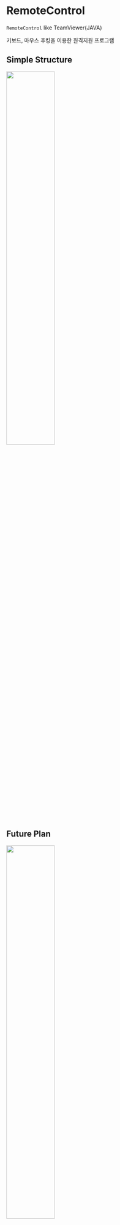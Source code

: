 # RemoteControl
`RemoteControl` like TeamViewer(JAVA)

키보드, 마우스 후킹을 이용한 원격지원 프로그램


## Simple Structure
<p>
  <img src="https://user-images.githubusercontent.com/19161231/48710563-1fcd0680-ec4c-11e8-8620-7709af3418f6.png" width="50%">
</p>


## Future Plan
<p>
  <img src="https://user-images.githubusercontent.com/19161231/48710631-5440c280-ec4c-11e8-9808-39203fa8d10b.png" width="50%">
</p>



</br> 
<a href="mailto:dydtjr1994@gmail.com" target="_blank">
  <img src="https://img.shields.io/badge/E--mail-Yongseok%20choi-yellow.svg">
</a>
<a href="https://blog.naver.com/cys_star" target="_blank">
  <img src="https://img.shields.io/badge/Blog-cys__star%27s%20Blog-blue.svg">
</a>
